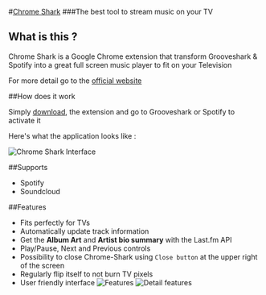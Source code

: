 #[Chrome Shark](http://tareck117.github.io/chrome-shark/)
###The best tool to stream music on your TV

## What is this ?

Chrome Shark is a Google Chrome extension that transform Grooveshark & Spotify into a great full screen music player to fit on your Television

For more detail go to the [official website](http://tareck117.github.io/chrome-shark/)

##How does it work

Simply [download](https://chrome.google.com/webstore/detail/chrome-shark/fifmpfkhpojgoodihbmflkgpifanigbd), the extension and go to Grooveshark or Spotify to activate it

Here's what the application looks like : 

![Chrome Shark Interface](http://i.imgur.com/31bVo4X.jpg)

##Supports
 * Spotify
 * Soundcloud


##Features
- Fits perfectly for TVs
- Automatically update track information
- Get the **Album Art** and **Artist bio summary** with the Last.fm API
- Play/Pause, Next and Previous controls
- Possibility to close Chrome-Shark using `Close button` at the upper right of the screen
- Regularly flip itself to not burn TV pixels
- User friendly interface
![Features](http://i.imgur.com/8MPC6bU.png)
![Detail features](http://i.imgur.com/hvGWDeZ.png)
